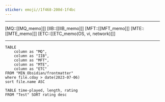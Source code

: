 ```yaml
---
sticker: emoji//1f468-200d-1f4bc
---
```

---
[MQ::[[MQ_memo]]]
[IIB::[[IIB_memo]]]
[MFT::[[MFT_memo]]]
[MTE::[[MTE_memo]]]
[ETC::[[ETC_memo(OS, vi, network)]]]

---

```dataview
TABLE 
	column as "MQ",
	column as "IIB",
	column as "MFT",
	column as "MTE",
	column as "ETC"
FROM "MIN_Obsidian/frontmatter"
where file.cday > date(2023-07-06)
sort file.name ASC
```


```dataview
TABLE time-played, length, rating
FROM "Test" SORT rating desc
```
